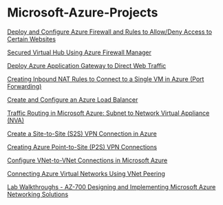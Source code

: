 # Microsoft-Azure-Projects


<a href="https://nisha318.github.io/2022/12/04/Deploy-Configure-Azure-Firewall.html"> Deploy and Configure Azure Firewall and Rules to Allow/Deny Access to Certain Websites </a>

<a href="https://blog.devgenius.io/secured-virtual-hub-using-azure-firewall-manager-ad5e415d9e98?source=friends_link&sk=ac328162461bb0198cf47e940eac318c"> Secured Virtual Hub Using Azure Firewall Manager </a>

<a href="https://faun.pub/deploy-azure-application-gateway-8f1dffaf5ccf?source=friends_link&sk=600269ccc3aea2f3f7d864c43a95ce66"> Deploy Azure Application Gateway to Direct Web Traffic </a>

<a href="https://eunishap.medium.com/creating-inbound-nat-rules-to-connect-to-a-single-vm-in-azure-port-forwarding-b588bbd459df?source=friends_link&sk=e9e737c1634dad562e53e3b3c62615c1"> Creating Inbound NAT Rules to Connect to a Single VM in Azure (Port Forwarding) </a>

<a href="https://faun.pub/create-and-configure-an-azure-load-balancer-381452f15718?source=friends_link&sk=7c7fec0a5ba8de45c442d1629026d46d"> Create and Configure an Azure Load Balancer </a>

<a href="https://faun.pub/traffic-routing-in-microsoft-azure-subnet-to-network-virtual-appliance-nva-55b8dbad3f54?source=friends_link&sk=0ec57f3be162da727bfb8b5b7d5fefdc"> Traffic Routing in Microsoft Azure: Subnet to Network Virtual Appliance (NVA) </a>

<a href="https://faun.pub/create-a-site-to-site-s2s-vpn-connection-in-the-azure-portal-e30e2ed4d8e2?source=friends_link&sk=de50934c4204fa9e2dc43a4e1bb03a1c"> Create a Site-to-Site (S2S) VPN Connection in Azure </a>

<a href="https://faun.pub/creating-azure-point-to-site-vpn-connections-24033cc4d2e5?source=friends_link&sk=e9e449729b8083e898fceb6272aee197"> Creating Azure Point-to-Site (P2S) VPN Connections </a>

<a href="https://faun.pub/v-net-to-v-net-connections-in-azure-2a90490e482b?source=friends_link&sk=e68910f6e18751ce48fc3a79e3eb8f68"> Configure VNet-to-VNet Connections in Microsoft Azure </a>

<a href="https://faun.pub/connecting-azure-virtual-networks-using-vnet-peering-edd4ed8dab02?source=friends_link&sk=703ae6772faa79381d0ba7ca70abdeec"> Connecting Azure Virtual Networks Using VNet Peering </a>

<a href="#"> Lab Walkthroughs - AZ-700 Designing and Implementing Microsoft Azure Networking Solutions </a>



